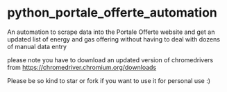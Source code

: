 # python_portale_offerte_automation
An automation to scrape data into the Portale Offerte website and get an updated list of energy and gas offering without having to deal with dozens of manual data entry

please note you have to download an updated version of chromedrivers from  https://chromedriver.chromium.org/downloads

Please be so kind to star or fork if you want to use it for personal use :)
